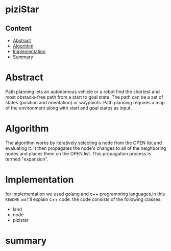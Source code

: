 # piziStar

## Content
- [Abstract](#Abstract)
- [Algorithm](#Algorithm)
- [Implementation](#Implementation)
- [Summary](#summary)

# Abstract
Path planning lets an autonomous vehicle or a robot find the shortest and most obstacle-free path from a start to goal state. The path can be a set of states (position and orientation) or waypoints. Path planning requires a map of the environment along with start and goal states as input.
# Algorithm
The algorithm works by iteratively selecting a node from the OPEN list and evaluating it. It then propagates the node's changes to all of the neighboring nodes and places them on the OPEN list. This propagation process is termed "expansion". 

# Implementation
for implementation we used golang and c++ programming languages,in this `README.md` I'll explain c++ code.
the code consists of the following classes:
  - land
  - node
  - pizistar
  
# summary
